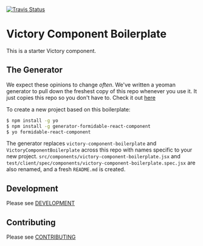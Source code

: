 [![Travis Status][trav_img]][trav_site]

Victory Component Boilerplate
===========================

This is a starter Victory component.

## The Generator

We expect these opinions to change *often*.  We've written a yeoman generator to
pull down the freshest copy of this repo whenever you use it.  It just copies
this repo so you don't have to. Check it out
[here](https://github.com/FormidableLabs/generator-formidable-react-component)

To create a new project based on this boilerplate:

```sh
$ npm install -g yo
$ npm install -g generator-formidable-react-component
$ yo formidable-react-component
```

The generator replaces `victory-component-boilerplate` and
`VictoryComponentBoilerplate` across this repo with names specific to
your new project. `src/components/victory-component-boilerplate.jsx`
and `test/client/spec/components/victory-component-boilerplate.spec.jsx`
are also renamed, and a fresh `README.md` is created.

## Development

Please see [DEVELOPMENT](DEVELOPMENT.md)

## Contributing

Please see [CONTRIBUTING](CONTRIBUTING.md)

[trav_img]: https://api.travis-ci.org/FormidableLabs/victory-component-boilerplate.svg
[trav_site]: https://travis-ci.org/FormidableLabs/victory-component-boilerplate
